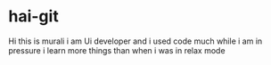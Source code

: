 # hai-git

Hi this is murali i am Ui developer and i used code much while i am in pressure i learn more things than when i was in relax mode
